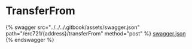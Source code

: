 # TransferFrom

{% swagger src="../../../.gitbook/assets/swagger.json" path="/erc721/{address}/transferFrom" method="post" %}
[swagger.json](../../../.gitbook/assets/swagger.json)
{% endswagger %}
